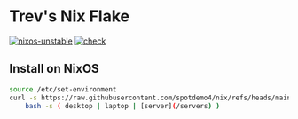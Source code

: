 # Trev's Nix Flake

[![nixos-unstable](https://img.shields.io/badge/NixOS-unstable-informational.svg?style=flat&logo=nixos&logoColor=dee1e6&colorA=101419&colorB=70a5eb)](https://github.com/nixos/nixpkgs)
[![check](https://github.com/spotdemo4/nix/actions/workflows/check.yaml/badge.svg)](https://github.com/spotdemo4/nix/actions/workflows/check.yaml)

## Install on NixOS

```sh
source /etc/set-environment
curl -s https://raw.githubusercontent.com/spotdemo4/nix/refs/heads/main/scripts/init.sh |
    bash -s ( desktop | laptop | [server](/servers) )
```
